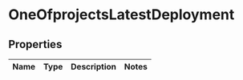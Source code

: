 # OneOfprojectsLatestDeployment

## Properties
Name | Type | Description | Notes
------------ | ------------- | ------------- | -------------
